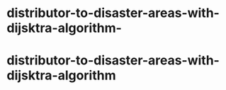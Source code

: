 # distributor-to-disaster-areas-with-dijsktra-algorithm-
# distributor-to-disaster-areas-with-dijsktra-algorithm
